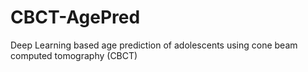 # CBCT-AgePred
Deep Learning based age prediction of adolescents using cone beam computed tomography (CBCT)
